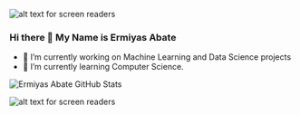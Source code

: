 ![alt text for screen readers](https://mobidev.biz/wp-content/uploads/2020/01/machine-learning-consulting-company.png "Machine Learning")
### Hi there 👋 My Name is Ermiyas Abate
- 🔭 I’m currently working on Machine Learning and Data Science projects
- 🌱 I’m currently learning Computer Science.

<!--
**ErmiyasAbate/ErmiyasAbate** is a ✨ _special_ ✨ repository because its `README.md` (this file) appears on your GitHub profile.

Here are some ideas to get you started:

- 🔭 I’m currently working on Machine Learning and Data Science projects
- 🌱 I’m currently learning Computer Science.
- 👯 I’m looking to collaborate on ...
- 🤔 I’m looking for help with ...
- 💬 Ask me about ...
- 📫 How to reach me: ...
- 😄 Pronouns: ...
- ⚡ Fun fact: ...
-->

![Ermiyas Abate GitHub Stats](https://github-readme-stats.vercel.app/api?username=ErmiyasAbate&theme=dark&show_icons=true&hide_border=true)

![alt text for screen readers](https://res.cloudinary.com/practicaldev/image/fetch/s--sNXjzc6P--/c_limit%2Cf_auto%2Cfl_progressive%2Cq_66%2Cw_880/https://media1.tenor.com/images/0c34272909ee2a4db5606a014082312b/tenor.gif%3Fitemid%3D15828752 "Machine Learning")
